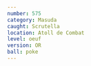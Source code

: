 ```yaml
---
number: 575
category: Masuda
caught: Scrutella
location: Atoll de Combat
level: oeuf
version: OR
ball: poke
---
```

